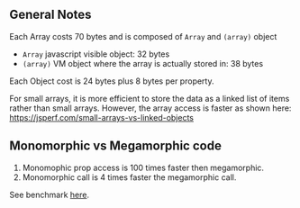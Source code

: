 
## General Notes

Each Array costs 70 bytes and is composed of `Array` and `(array)` object
  * `Array` javascript visible object: 32 bytes
  * `(array)` VM object where the array is actually stored in: 38 bytes

Each Object cost is 24 bytes plus 8 bytes per property.

For small arrays, it is more efficient to store the data as a linked list 
of items rather than small arrays. However, the array access is faster as 
shown here: https://jsperf.com/small-arrays-vs-linked-objects

## Monomorphic vs Megamorphic code

1) Monomophic prop access is 100 times faster then megamorphic.
2) Monomorphic call is 4 times faster the megamorphic call.
 
 See benchmark [here](https://jsperf.com/mono-vs-megamorphic-property-access).